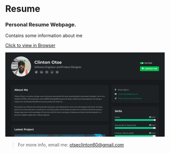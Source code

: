# Resume

### Personal Resume Webpage.

Contains some information about me 

<a href="https://clinton-otse-cv.netlify.app/">Click to view in Browser</a>


![Clinton Otse Resume Web Page](./screen.png)

> For more info, email me: otseclinton60@gmail.com
